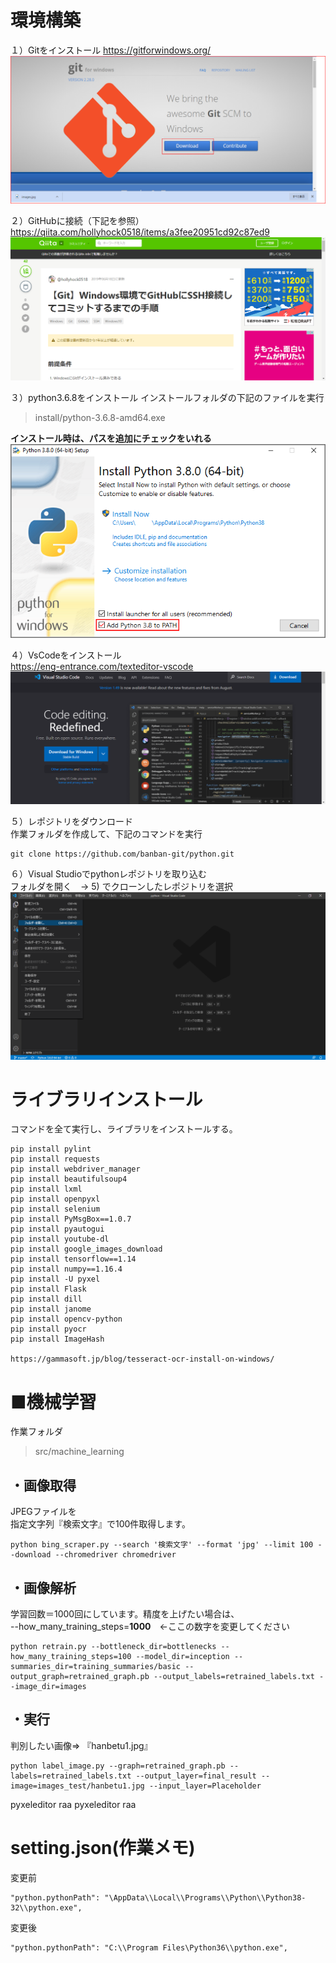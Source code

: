# 環境構築

１）Gitをインストール
https://gitforwindows.org/
<img src="install/gitInstall.png">

２）GitHubに接続（下記を参照）
https://qiita.com/hollyhock0518/items/a3fee20951cd92c87ed9
<img src="install/gitHub.png">

３）python3.6.8をインストール
インストールフォルダの下記のファイルを実行
> install/python-3.6.8-amd64.exe

**インストール時は、パスを追加にチェックをいれる**
<img src="install/python_installer.png">

４）VsCodeをインストール  
https://eng-entrance.com/texteditor-vscode
<img src="install/VisualStudioCode.png">  

５）レポジトリをダウンロード  
作業フォルダを作成して、下記のコマンドを実行
```
git clone https://github.com/banban-git/python.git
```

６）Visual Studioでpythonレポジトリを取り込む  
フォルダを開く　→ 5) でクローンしたレポジトリを選択
<img src="install/VisualStudioCode_project.png">


# ライブラリインストール
コマンドを全て実行し、ライブラリをインストールする。

```
pip install pylint
pip install requests
pip install webdriver_manager
pip install beautifulsoup4
pip install lxml
pip install openpyxl
pip install selenium
pip install PyMsgBox==1.0.7
pip install pyautogui
pip install youtube-dl
pip install google_images_download
pip install tensorflow==1.14
pip install numpy==1.16.4
pip install -U pyxel
pip install Flask
pip install dill
pip install janome
pip install opencv-python
pip install pyocr
pip install ImageHash

https://gammasoft.jp/blog/tesseract-ocr-install-on-windows/
```
# ■機械学習
作業フォルダ
> src/machine_learning
  

## ・画像取得
JPEGファイルを  
指定文字列『検索文字』で100件取得します。
```
python bing_scraper.py --search '検索文字' --format 'jpg' --limit 100 --download --chromedriver chromedriver
```

## ・画像解析
学習回数＝1000回にしています。精度を上げたい場合は、  
--how_many_training_steps=**1000**　←ここの数字を変更してください
```
python retrain.py --bottleneck_dir=bottlenecks --how_many_training_steps=100 --model_dir=inception --summaries_dir=training_summaries/basic --output_graph=retrained_graph.pb --output_labels=retrained_labels.txt --image_dir=images
```
## ・実行
判別したい画像⇒ 『hanbetu1.jpg』
``` 
python label_image.py --graph=retrained_graph.pb --labels=retrained_labels.txt --output_layer=final_result --image=images_test/hanbetu1.jpg --input_layer=Placeholder
```


pyxeleditor raa
pyxeleditor raa

# setting.json(作業メモ)
変更前
```
"python.pythonPath": "\AppData\\Local\\Programs\\Python\\Python38-32\\python.exe",
```
変更後
```
"python.pythonPath": "C:\\Program Files\Python36\\python.exe",
```
